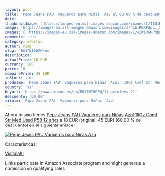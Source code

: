 ```yaml
---
layout: post
title: 'Pepe Jeans PAU  Vaqueros para Niñas  Azu al 60.00 % de descuento'
date: 
thumbnailImage: 'https://images-eu.ssl-images-amazon.com/images/I/41W1RGRPdpL._SL200_.jpg'
image: 'https://images-eu.ssl-images-amazon.com/images/I/41W1RGRPdpL._SL200_.jpg'
images: [ 'https://images-eu.ssl-images-amazon.com/images/I/41W1RGRPdpL._SL200_.jpg' ]
comments: true
category: ofertas
author: ring
slug: 'B017WI6OPW-es'
description:
actualPrice: 18 EUR
currency: EUR
price: 18
comparePrice: 45 EUR
inStock: true
prodname: 'Pepe Jeans PAU  Vaqueros para Niñas  Azul  10Oz Comf Str Med Used P58  12 años'
country: 'es'
buyurl: 'https://www.amazon.es/dp/B017WI6OPW/?tag=tolees-21'
descuento: '60.00'
titulo: 'Pepe Jeans PAU  Vaqueros para Niñas  Azu'
---
```


Ahora mismo tienes [Pepe Jeans PAU  Vaqueros para Niñas  Azul  10Oz Comf Str Med Used P58  12 años](https://www.amazon.es/dp/B017WI6OPW/?tag=tolees-21) a 18 EUR (original: 45 EUR) (60.00 %  de descuento) en el siguiente enlace!

[![Pepe Jeans PAU  Vaqueros para Niñas  Azu](https://images-eu.ssl-images-amazon.com/images/I/41W1RGRPdpL._SL200_.jpg)](https://www.amazon.es/dp/B017WI6OPW/?tag=tolees-21)

Características:


[Visítala!!!](https://www.amazon.es/dp/B017WI6OPW/?tag=tolees-21)

Links participate in Amazon Associate program and might generate a comission on qualifying sales
